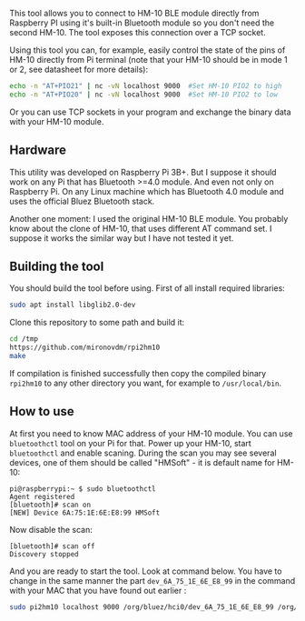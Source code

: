 This tool allows you to connect to HM-10 BLE module directly from Raspberry 
PI using it's built-in Bluetooth module so you don't need the second HM-10. 
The tool exposes this connection over a TCP socket.

Using this tool you can, for example, easily control the state of the pins 
of HM-10 directly from Pi terminal (note that your HM-10 should be in mode 
1 or 2, see datasheet for more details):

```bash
echo -n "AT+PIO21" | nc -vN localhost 9000  #Set HM-10 PIO2 to high
echo -n "AT+PIO20" | nc -vN localhost 9000  #Set HM-10 PIO2 to low
```

Or you can use TCP sockets in your program and exchange the binary data 
with your HM-10 module.


## Hardware
This utility was developed on Raspberry Pi 3B+. But I suppose it should work 
on any Pi that has Bluetooth >=4.0 module. And even not only on Raspberry Pi. 
On any Linux machine which has Bluetooth 4.0 module and uses the official Bluez 
Bluetooth stack.

Another one moment: I used the original HM-10 BLE module. You probably know 
about the clone of HM-10, that uses different AT command set. I suppose it 
works the similar way but I have not tested it yet.


## Building the tool
You should build the tool before using. First of all install required libraries:
```bash
sudo apt install libglib2.0-dev
```

Clone this repository to some path and build it:
```bash
cd /tmp
https://github.com/mironovdm/rpi2hm10
make
```

If compilation is finished successfully then copy the compiled binary 
`rpi2hm10` to any other directory you want, for example to `/usr/local/bin`.

## How to use
At first you need to know MAC address of your HM-10 module. You can use `bluetoothctl` tool on your Pi for that. Power up your HM-10, start `bluetoothctl` and enable scaning. During the scan you may see several devices, one of them should be called "HMSoft" - it is default name for HM-10:
```
pi@raspberrypi:~ $ sudo bluetoothctl
Agent registered
[bluetooth]# scan on
[NEW] Device 6A:75:1E:6E:E8:99 HMSoft
```

Now disable the scan:
```
[bluetooth]# scan off
Discovery stopped
```

And you are ready to start the tool. Look at command below. You have to change in the same manner the part `dev_6A_75_1E_6E_E8_99` in the command with your MAC that you have found out earlier :
```bash
sudo pi2hm10 localhost 9000 /org/bluez/hci0/dev_6A_75_1E_6E_E8_99 /org/bluez/hci0/dev_6A_75_1E_6E_E8_99/service0010/char0011
```